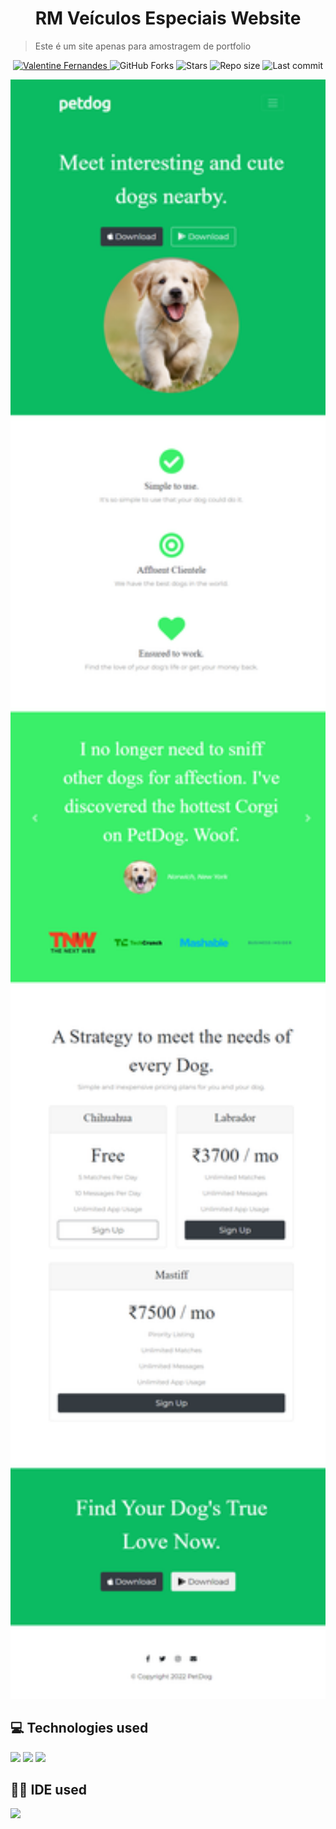 <h1 align="center">RM Veículos Especiais Website</h1> 

> Este é um site apenas para amostragem de portfolio

<p align="center">
<a href="https://www.linkedin.com/in/marcus-vinicius-celião-da-silva-047556255/">
<img alt="Valentine Fernandes" src="https://img.shields.io/badge/-ValentineFernandes-7FFF00?style=flat&logo=Linkedin&logoColor=white" />
</a>
  
<img alt="GitHub Forks" src="https://img.shields.io/github/forks/Marcus-Vinicius-Dev/Site-rm-veiculos-especiais?color=success" />
  
<img alt="Stars" src="https://img.shields.io/github/stars/Marcus-Vinicius-Dev/Site-rm-veiculos-especiais?color=success" />

  
<img alt="Repo size" src="https://img.shields.io/github/repo-size/Marcus-Vinicius-Dev/Site-rm-veiculos-especiais?color=success" />
  
  
<img alt="Last commit" src="https://img.shields.io/github/last-commit/Marcus-Vinicius-Dev/Site-rm-veiculos-especiais?color=success" />
</p>


<div align="center">
<img src="https://github.com/ValentineFernandes/ValentineFernandes/blob/main/Portfolio/PetDog.png" width="600">
</div>

## 💻 Technologies used
<img src="https://img.shields.io/badge/HTML5-FF3300?style=for-the-badge&logo=html5&logoColor=white"> 
<img src="https://img.shields.io/badge/CSS3-0066FF?style=for-the-badge&logo=css3&logoColor=white">
<img src="https://img.shields.io/badge/Bootstrap-993399?style=for-the-badge&logo=bootstrap&logoColor=white">

## 👩‍💻 IDE used
 <img src="https://img.shields.io/badge/Visual_Studio_Code-0078D4?style=for-the-badge&logo=visual%20studio%20code&logoColor=white">
